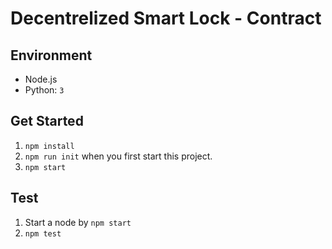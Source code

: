 # Decentrelized Smart Lock - Contract

## Environment

- Node.js
- Python: `3`

## Get Started

1. `npm install`
1. `npm run init` when you first start this project.
1. `npm start`

## Test

1. Start a node by `npm start`
1. `npm test`
